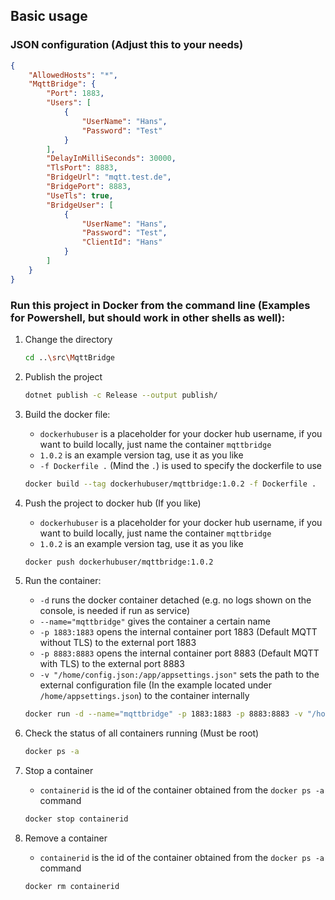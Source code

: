 ## Basic usage


### JSON configuration (Adjust this to your needs)
```json
{
    "AllowedHosts": "*",
    "MqttBridge": {
        "Port": 1883,
        "Users": [
            {
                "UserName": "Hans",
                "Password": "Test"
            }
        ],
        "DelayInMilliSeconds": 30000,
        "TlsPort": 8883,
        "BridgeUrl": "mqtt.test.de",
        "BridgePort": 8883,
        "UseTls": true,
        "BridgeUser": [
            {
                "UserName": "Hans",
                "Password": "Test",
                "ClientId": "Hans"
            }
        ]
    }
}
```

### Run this project in Docker from the command line (Examples for Powershell, but should work in other shells as well):

1. Change the directory
    ```bash
    cd ..\src\MqttBridge
    ```

2. Publish the project
    ```bash
    dotnet publish -c Release --output publish/
    ```

3. Build the docker file:
    * `dockerhubuser` is a placeholder for your docker hub username, if you want to build locally, just name the container `mqttbridge`
    * `1.0.2` is an example version tag, use it as you like
    * `-f Dockerfile .` (Mind the `.`) is used to specify the dockerfile to use

    ```bash
    docker build --tag dockerhubuser/mqttbridge:1.0.2 -f Dockerfile .
    ```

4. Push the project to docker hub (If you like)
    * `dockerhubuser` is a placeholder for your docker hub username, if you want to build locally, just name the container `mqttbridge`
    * `1.0.2` is an example version tag, use it as you like

    ```bash
    docker push dockerhubuser/mqttbridge:1.0.2
    ```

5. Run the container:
    * `-d` runs the docker container detached (e.g. no logs shown on the console, is needed if run as service)
    * `--name="mqttbridge"` gives the container a certain name
    * `-p 1883:1883` opens the internal container port 1883 (Default MQTT without TLS) to the external port 1883
    * `-p 8883:8883` opens the internal container port 8883 (Default MQTT with TLS) to the external port 8883
    * `-v "/home/config.json:/app/appsettings.json"` sets the path to the external configuration file (In the example located under `/home/appsettings.json`) to the container internally
    
    ```bash
    docker run -d --name="mqttbridge" -p 1883:1883 -p 8883:8883 -v "/home/appsettings.json:/app/appsettings.json" --restart=always dockerhubuser/mqttbridge:1.0.2
    ```

6. Check the status of all containers running (Must be root)
    ```bash
    docker ps -a
    ```

7. Stop a container
    * `containerid` is the id of the container obtained from the `docker ps -a` command
    ```bash
    docker stop containerid
    ```

8. Remove a container
    * `containerid` is the id of the container obtained from the `docker ps -a` command
    ```bash
    docker rm containerid
    ```